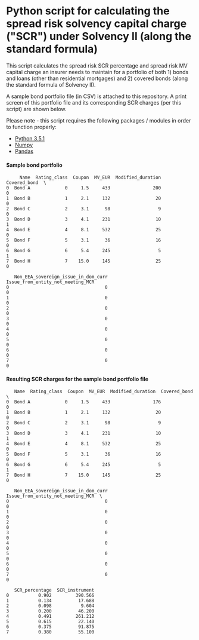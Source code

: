 # Python script for calculating the spread risk solvency capital charge ("SCR") under Solvency II (along the standard formula)

This script calculates the spread risk SCR percentage and spread risk MV capital charge an insurer needs to maintain for a portfolio of both 1) bonds and loans (other than residential mortgages) and 2) covered bonds (along the standard formula of Solvency II).

A sample bond portfolio file (in CSV) is attached to this repository. A print screen of this portfolio file and its corresponding SCR charges (per this script) are shown below.

Please note - this script requires the following packages / modules in order to function properly:

- [Python 3.5.1](https://www.python.org/downloads/release/python-351/)
- [Numpy](http://www.numpy.org/)
- [Pandas](https://pandas.pydata.org/)

#### Sample bond portfolio

```
     Name  Rating_class  Coupon  MV_EUR  Modified_duration  Covered_bond  \
0  Bond A             0     1.5     433                200             0   
1  Bond B             1     2.1     132                 20             0   
2  Bond C             2     3.1      98                  9             0   
3  Bond D             3     4.1     231                 10             1   
4  Bond E             4     8.1     532                 25             0   
5  Bond F             5     3.1      36                 16             0   
6  Bond G             6     5.4     245                  5             1   
7  Bond H             7    15.0     145                 25             0   

   Non_EEA_sovereign_issue_in_dom_curr  Issue_from_entity_not_meeting_MCR  
0                                    0                                  0   
1                                    0                                  0   
2                                    0                                  0   
3                                    0                                  0   
4                                    0                                  0   
5                                    0                                  0   
6                                    0                                  0   
7                                    0                                  0
```

#### Resulting SCR charges for the sample bond portfolio file

```
   Name  Rating_class  Coupon  MV_EUR  Modified_duration  Covered_bond  \
0  Bond A             0     1.5     433                176             0
1  Bond B             1     2.1     132                 20             0
2  Bond C             2     3.1      98                  9             0
3  Bond D             3     4.1     231                 10             1
4  Bond E             4     8.1     532                 25             0
5  Bond F             5     3.1      36                 16             0
6  Bond G             6     5.4     245                  5             1
7  Bond H             7    15.0     145                 25             0

   Non_EEA_sovereign_issue_in_dom_curr  Issue_from_entity_not_meeting_MCR  \
0                                    0                                  0
1                                    0                                  0
2                                    0                                  0
3                                    0                                  0
4                                    0                                  0
5                                    0                                  0
6                                    0                                  0
7                                    0                                  0

   SCR_percentage  SCR_instrument
0           0.902         390.566
1           0.134          17.688
2           0.098           9.604
3           0.200          46.200
4           0.491         261.212
5           0.615          22.140
6           0.375          91.875
7           0.380          55.100
```
